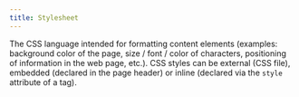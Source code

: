 ```yaml
---
title: Stylesheet
---
```


The CSS language intended for formatting content elements (examples: background color of the page, size / font / color of characters, positioning of information in the web page, etc.). CSS styles can be external (CSS file), embedded (declared in the page header) or inline (declared via the `style` attribute of a tag).

